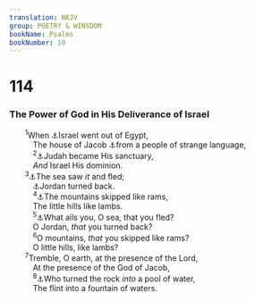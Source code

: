 ```yaml
---
translation: NKJV
group: POETRY & WINSDOM
bookName: Psalms 
bookNumber: 19
---
```


<div class="title"><h1>114</h1><h3>The Power of God in His Deliverance of Israel</h3></div>
<span class="verse thi_114_1">  <sup>1</sup>When <a data-toggle="tooltip" data-placement="bottom" title="Ex. 12:51; 13:3">⚓</a>Israel went out of Egypt,<br/>   The house of Jacob <a data-toggle="tooltip" data-placement="bottom" title="Ps. 81:5">⚓</a>from a people of strange language,<br/></span>
<span class="verse thi_114_2">   <sup>2</sup><a data-toggle="tooltip" data-placement="bottom" title="Ex. 6:7; 19:6; 25:8; 29:45, 46; Deut. 27:9">⚓</a>Judah became His sanctuary,<br/>   <i>And</i> Israel His dominion.<br/></span>
<span class="verse thi_114_3">  <sup>3</sup><a data-toggle="tooltip" data-placement="bottom" title="Ex. 14:21; Ps. 77:16">⚓</a>The sea saw <i>it</i> and fled;<br/>   <a data-toggle="tooltip" data-placement="bottom" title="Josh. 3:13–16">⚓</a>Jordan turned back.<br/></span>
<span class="verse thi_114_4">   <sup>4</sup><a data-toggle="tooltip" data-placement="bottom" title="Ex. 19:18; Judg. 5:5; Ps. 29:6; Hab. 3:6">⚓</a>The mountains skipped like rams,<br/>   The little hills like lambs.<br/></span>
<span class="verse thi_114_5">   <sup>5</sup><a data-toggle="tooltip" data-placement="bottom" title="Hab. 3:8">⚓</a>What ails you, O sea, that you fled?<br/>   O Jordan, <i>that</i> you turned back?<br/></span>
<span class="verse thi_114_6">   <sup>6</sup>O mountains, <i>that</i> you skipped like rams?<br/>   O little hills, like lambs?<br/></span>
<span class="verse thi_114_7">  <sup>7</sup>Tremble, O earth, at the presence of the Lord,<br/>   At the presence of the God of Jacob,<br/></span>
<span class="verse thi_114_8">   <sup>8</sup><a data-toggle="tooltip" data-placement="bottom" title="Ex. 17:6; Num. 20:11; Ps. 107:35">⚓</a>Who turned the rock <i>into</i> a pool of water,<br/>   The flint into a fountain of waters.<br/></span>
